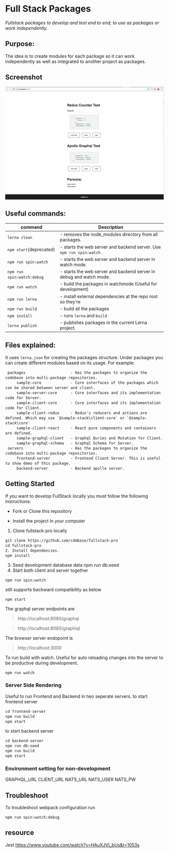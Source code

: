 # Full Stack Packages

*Fullstack packages to develop and test end to end; to use as packages or work independently.*

Purpose: 
---
The idea is to create modules for each package so it can work independently as well as integrated to another project as packages. 

## Screenshot
![screencast](./ScreenShot.png)


Useful commands:
---
|command|Description|
|--------------------------|-----------|    
|`lerna clean`|                 - removes the node_modules directory from all packages. |
|`npm start`(deprecated)|       - starts the web server and backend server. Use `npm run spin:watch`|
|`npm run spin:watch`|         - starts the web server and backend server in watch mode.|
|`npm run spin:watch:debug`|    - starts the web server and backend server in debug and watch mode.|
|`npm run watch`|               - build the packages in watchmode (Useful for development)|
|`npm run lerna`|               - install external dependencies at the repo root so they're |`lable to all packages.|
|`npm run build`|               - build all the packages|
|`npm install`|                - runs `lerna` and `build`|
|`lerna publish`|               - publishes packages in the current Lerna project. |

Files explained:
---    
It uses `lerna.json` for creating the packages structure. Under packages you can create different modules based on its usage. For example:

     packages                    - Has the packages to organize the codebase into multi-package repositories.
         sample-core             - Core interfaces of the packages which can be shared between server and client.
         sample-server-core      - Core interfaces and its implementation code for Server.   
         sample-client-core      - Core interfaces and its implementation code for Client.
         sample-client-redux     - Redux's reducers and actions are defined. Which may use `@sample-stack\client-core` or `@sample-stack\core`
         sample-client-react     - React pure components and containers are defined. 
         sample-graphql-client   - Graphql Quries and Mutation for Client.
         sample-graphql-schema   - Graphql Schema for Server.
     servers                     - Has the packages to organize the codebase into multi-package repositories.
         frontend-server         - Frontend Client Server. This is useful to show demo of this package.
         backend-server          - Backend apollo server. 
    

## Getting Started

If you want to develop FullStack locally you must follow the following instructions:

* Fork or Clone this repository

* Install the project in your computer
1. Clone fullstack-pro locally
```
git clone https://github.com/cdmbase/fullstack-pro
cd fullstack-pro
2. Install dependencies.
npm install
```
3. Seed development database data
npm run db:seed
4. Start both client and server together
```
npm run spin:watch
```
still supports backward compatibility as below
```
npm start
```
The graphql server endpoints are
>http://localhost:8080/graphql

>http://localhost:8080/graphiql

The browser server endopoint is
>http://localhost:3000

To run build with watch. Useful for auto reloading changes into the server to be productive during development.
```
npm run watch
```
[lerna-clean]: https://github.com/lerna/lerna#clean

### Server Side Rendering
Useful to run Frontend and Backend in two seperate servers. 
to start frontend server
```
cd frontend-server
npm run build
npm start
```
to start backend server
```
cd backend-server
npm run db:seed
npm run build
npm start
```

### Environment setting for non-development
GRAPHQL_URL
CLIENT_URL
NATS_URL
NATS_USER
NATS_PW

## Troubleshoot
To troubleshoot webpack configuration run
```
npm run spin:watch:debug
```

## resource
Jest
https://www.youtube.com/watch?v=HAuXJVI_bUs&t=1053s
